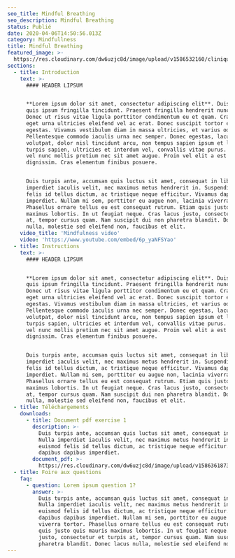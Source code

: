 ```yaml
---
seo_title: Mindful Breathing
seo_description: Mindful Breathing
status: Publié
date: 2020-04-06T14:50:56.013Z
category: Mindfullness
title: Mindful Breathing
featured_image: >-
  https://res.cloudinary.com/dw6uzjc8d/image/upload/v1586532160/clinique/y615ow4dufapktjoji0j.svg
sections:
  - title: Introduction
    text: >-
      #### HEADER LIPSUM


      **Lorem ipsum dolor sit amet, consectetur adipiscing elit**. Duis at tortor
      quis ipsum fringilla tincidunt. Praesent fringilla hendrerit nunc ac volutpat.
      Donec ut risus vitae ligula porttitor condimentum eu et quam. Cras sed eros
      eget urna ultricies eleifend vel ac erat. Donec suscipit tortor eu congue
      egestas. Vivamus vestibulum diam in massa ultricies, et varius odio varius.
      Pellentesque commodo iaculis urna nec semper. Donec egestas, lacus ut faucibus
      volutpat, dolor nisl tincidunt arcu, non tempus sapien ipsum et lorem. Aenean
      turpis sapien, ultricies et interdum vel, convallis vitae purus. Morbi at orci
      vel nunc mollis pretium nec sit amet augue. Proin vel elit a est tempor
      dignissim. Cras elementum finibus posuere.


      Duis turpis ante, accumsan quis luctus sit amet, consequat in libero. Nulla
      imperdiet iaculis velit, nec maximus metus hendrerit in. Suspendisse euismod
      felis id tellus dictum, ac tristique neque efficitur. Vivamus dapibus dapibus
      imperdiet. Nullam mi sem, porttitor eu augue non, lacinia viverra tortor.
      Phasellus ornare tellus eu est consequat rutrum. Etiam quis justo quis mauris
      maximus lobortis. In ut feugiat neque. Cras lacus justo, consectetur et turpis
      at, tempor cursus quam. Nam suscipit dui non pharetra blandit. Donec lacus
      nulla, molestie sed eleifend non, faucibus et elit.
    video_title: 'Mindfulness video'
    video: 'https://www.youtube.com/embed/6p_yaNFSYao'
  - title: Instructions
    text: >-
      #### HEADER LIPSUM


      **Lorem ipsum dolor sit amet, consectetur adipiscing elit**. Duis at tortor
      quis ipsum fringilla tincidunt. Praesent fringilla hendrerit nunc ac volutpat.
      Donec ut risus vitae ligula porttitor condimentum eu et quam. Cras sed eros
      eget urna ultricies eleifend vel ac erat. Donec suscipit tortor eu congue
      egestas. Vivamus vestibulum diam in massa ultricies, et varius odio varius.
      Pellentesque commodo iaculis urna nec semper. Donec egestas, lacus ut faucibus
      volutpat, dolor nisl tincidunt arcu, non tempus sapien ipsum et lorem. Aenean
      turpis sapien, ultricies et interdum vel, convallis vitae purus. Morbi at orci
      vel nunc mollis pretium nec sit amet augue. Proin vel elit a est tempor
      dignissim. Cras elementum finibus posuere.


      Duis turpis ante, accumsan quis luctus sit amet, consequat in libero. Nulla
      imperdiet iaculis velit, nec maximus metus hendrerit in. Suspendisse euismod
      felis id tellus dictum, ac tristique neque efficitur. Vivamus dapibus dapibus
      imperdiet. Nullam mi sem, porttitor eu augue non, lacinia viverra tortor.
      Phasellus ornare tellus eu est consequat rutrum. Etiam quis justo quis mauris
      maximus lobortis. In ut feugiat neque. Cras lacus justo, consectetur et turpis
      at, tempor cursus quam. Nam suscipit dui non pharetra blandit. Donec lacus
      nulla, molestie sed eleifend non, faucibus et elit.
  - title: Téléchargements
    downloads:
      - title: Document pdf exercise 1
        description: >-
          Duis turpis ante, accumsan quis luctus sit amet, consequat in libero.
          Nulla imperdiet iaculis velit, nec maximus metus hendrerit in. Suspendisse
          euismod felis id tellus dictum, ac tristique neque efficitur. Vivamus
          dapibus dapibus imperdiet.
        document_pdf: >-
          https://res.cloudinary.com/dw6uzjc8d/image/upload/v1586361873/clinique/pdh2gbiyyypv9tkbc2mw.pdf
  - title: Foire aux questions
    faq:
      - question: Lorem ipsum question 1?
        answer: >-
          Duis turpis ante, accumsan quis luctus sit amet, consequat in libero.
          Nulla imperdiet iaculis velit, nec maximus metus hendrerit in. Suspendisse
          euismod felis id tellus dictum, ac tristique neque efficitur. Vivamus
          dapibus dapibus imperdiet. Nullam mi sem, porttitor eu augue non, lacinia
          viverra tortor. Phasellus ornare tellus eu est consequat rutrum. Etiam
          quis justo quis mauris maximus lobortis. In ut feugiat neque. Cras lacus
          justo, consectetur et turpis at, tempor cursus quam. Nam suscipit dui non
          pharetra blandit. Donec lacus nulla, molestie sed eleifend non, faucibus
---
```

